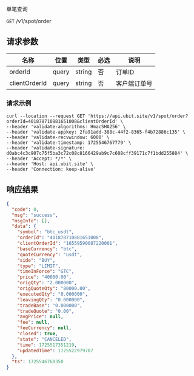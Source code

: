 单笔查询

`GET` /v1/spot/order

## 请求参数

| 名称            | 位置    | 类型     | 必选 | 说明     |
|---------------|-------|--------|----|--------|
| orderId       | query | string | 否  | 订单ID   |
| clientOrderId | query | string | 否  | 客户端订单号 |

### 请求示例

```shell
curl --location --request GET 'https://api.ubit.site/v1/spot/order?orderId=401878710881651008&clientOrderId' \
--header 'validate-algorithms: HmacSHA256' \
--header 'validate-appkey: 2fa91add-388c-44f2-8365-f4b72886c135' \
--header 'validate-recvwindow: 6000' \
--header 'validate-timestamp: 1725546767779' \
--header 'validate-signature: d0abc4c3c907c75f5ba3c72c08c8166429ab9c7c608cff39171c7f1bdd255884' \
--header 'Accept: */*' \
--header 'Host: api.ubit.site' \
--header 'Connection: keep-alive'
```

## 响应结果

```json
{
  "code": 0,
  "msg": "success",
  "msgInfo": [],
  "data": {
    "symbol": "btc_usdt",
    "orderId": "401878710881651008",
    "clientOrderId": "16559590087220001",
    "baseCurrency": "btc",
    "quoteCurrency": "usdt",
    "side": "BUY",
    "type": "LIMIT",
    "timeInForce": "GTC",
    "price": "40000.00",
    "origQty": "2.000000",
    "origQuoteQty": "80000.00",
    "executedQty": "0.000000",
    "leavingQty": "0.000000",
    "tradeBase": "0.000000",
    "tradeQuote": "0.00",
    "avgPrice": null,
    "fee": null,
    "feeCurrency": null,
    "closed": true,
    "state": "CANCELED",
    "time": 1725517351219,
    "updatedTime": 1725522979707
  },
  "ts": 1725546768350
}
```

